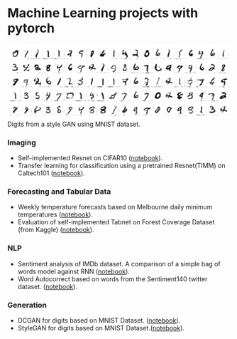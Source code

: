 # Machine Learning projects with pytorch

![MNIST STYLE GAN](mnist_styled.png)
Digits from a style GAN using MNIST dataset.

### Imaging

- Self-implemented Resnet on CIFAR10 ([notebook](https://github.com/amansinclair/ml/blob/master/ml/Cifar.ipynb)).
- Transfer learning for classification using a pretrained Resnet(TIMM) on Caltech101 ([notebook](https://github.com/amansinclair/ml/blob/master/ml/Caltech.ipynb)).

### Forecasting and Tabular Data

- Weekly temperature forecasts based on Melbourne daily minimum temperatures ([notebook](https://github.com/amansinclair/ml/blob/master/ml/Melbourne.ipynb)).
- Evaluation of self-implemented Tabnet on Forest Coverage Dataset (from Kaggle) ([notebook](https://github.com/amansinclair/ml/blob/master/ml/ForestCoverage.ipynb)).

### NLP

- Sentiment analysis of IMDb dataset. A comparison of a simple bag of words model against RNN ([notebook](https://github.com/amansinclair/ml/blob/master/ml/Imdb.ipynb)).
- Word Autocorrect based on words from the Sentiment140 twitter dataset. ([notebook](https://github.com/amansinclair/ml/blob/master/ml/Autocorrect.ipynb)).

### Generation

- DCGAN for digits based on MNIST Dataset. ([notebook](https://github.com/amansinclair/ml/blob/master/ml/MNIST_DCGAN.ipynb)).
- StyleGAN for digits based on MNIST Dataset.([notebook](https://github.com/amansinclair/ml/blob/master/ml/MNIST_GAN_Style.ipynb)).
